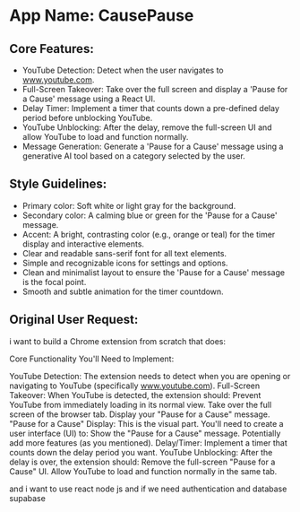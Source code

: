 # **App Name**: CausePause

## Core Features:

- YouTube Detection: Detect when the user navigates to www.youtube.com.
- Full-Screen Takeover: Take over the full screen and display a 'Pause for a Cause' message using a React UI.
- Delay Timer: Implement a timer that counts down a pre-defined delay period before unblocking YouTube.
- YouTube Unblocking: After the delay, remove the full-screen UI and allow YouTube to load and function normally.
- Message Generation: Generate a 'Pause for a Cause' message using a generative AI tool based on a category selected by the user.

## Style Guidelines:

- Primary color: Soft white or light gray for the background.
- Secondary color: A calming blue or green for the 'Pause for a Cause' message.
- Accent: A bright, contrasting color (e.g., orange or teal) for the timer display and interactive elements.
- Clear and readable sans-serif font for all text elements.
- Simple and recognizable icons for settings and options.
- Clean and minimalist layout to ensure the 'Pause for a Cause' message is the focal point.
- Smooth and subtle animation for the timer countdown.

## Original User Request:
i want to build a Chrome extension from scratch that does:

Core Functionality You'll Need to Implement:

YouTube Detection: The extension needs to detect when you are opening or navigating to YouTube (specifically www.youtube.com).
Full-Screen Takeover: When YouTube is detected, the extension should:
Prevent YouTube from immediately loading in its normal view.
Take over the full screen of the browser tab.
Display your "Pause for a Cause" message.
"Pause for a Cause" Display: This is the visual part. You'll need to create a user interface (UI) to:
Show the "Pause for a Cause" message.
Potentially add more features (as you mentioned).
Delay/Timer: Implement a timer that counts down the delay period you want.
YouTube Unblocking: After the delay is over, the extension should:
Remove the full-screen "Pause for a Cause" UI.
Allow YouTube to load and function normally in the same tab.

and i want to use react node js and if we need authentication and database supabase
  